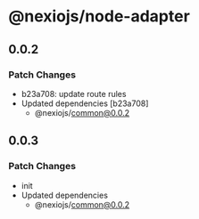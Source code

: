 # @nexiojs/node-adapter

## 0.0.2

### Patch Changes

- b23a708: update route rules
- Updated dependencies [b23a708]
  - @nexiojs/common@0.0.2

## 0.0.3

### Patch Changes

- init
- Updated dependencies
  - @nexiojs/common@0.0.2
